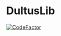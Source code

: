 # DultusLib
[![CodeFactor](https://www.codefactor.io/repository/github/dultus/dultuslib/badge)](https://www.codefactor.io/repository/github/dultus/dultuslib)
